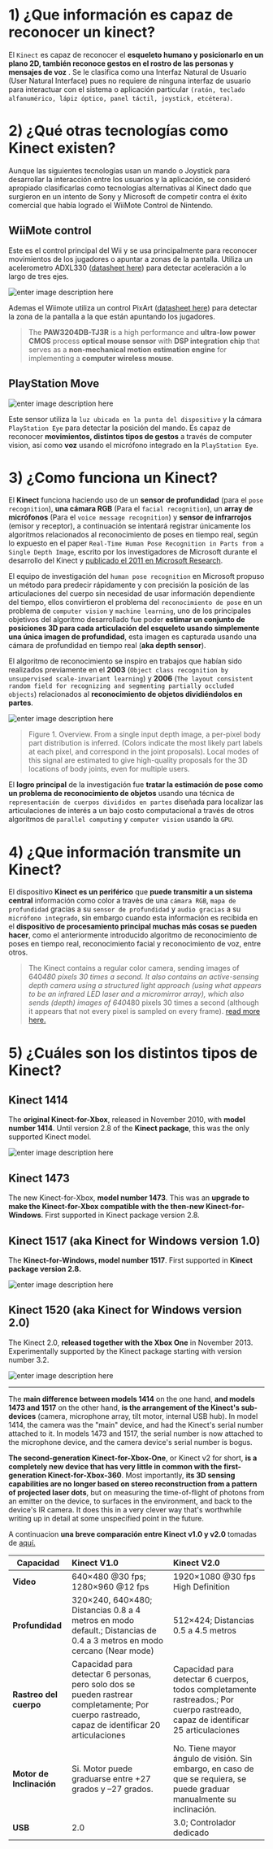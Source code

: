 
# 1) ¿Que información es capaz de reconocer un kinect?

El `Kinect` es capaz de reconocer el **esqueleto humano y posicionarlo en un plano 2D, también reconoce gestos en el rostro de las personas y mensajes de voz** . Se le clasifica como una Interfaz Natural de Usuario (User Natural Interface) pues no requiere de ninguna interfaz de usuario para  interactuar con el sistema o aplicación particular `(ratón, teclado alfanumérico, lápiz óptico, panel táctil, joystick, etcétera)`.   

# 2) ¿Qué otras tecnologías como Kinect existen?

Aunque las siguientes tecnologías usan un mando o Joystick para desarrollar la interacción entre los usuarios y la aplicación, se consideró apropiado clasificarlas como tecnologías alternativas al Kinect dado que surgieron en un intento de Sony y Microsoft de competir contra el éxito comercial que había logrado el WiiMote Control de Nintendo.

## WiiMote control

Este es el control principal del Wii y se usa principalmente para reconocer movimientos de los jugadores o apuntar a zonas de la pantalla.
Utiliza un acelerometro ADXL330 ([datasheet here](https://www.sparkfun.com/datasheets/Components/ADXL330_0.pdf)) para detectar aceleración a lo largo de tres ejes.

![enter image description here](https://upload.wikimedia.org/wikipedia/commons/a/ad/RVL-A-CW.jpg)

Ademas el Wiimote utiliza un control PixArt  ([datasheet here](http://www.pixart.com.tw/upload/PAW3204DB-TJ3R_DS_S_V1.0_20130514150631.pdf)) para detectar la zona de la pantalla a la que están apuntando los jugadores.

> The **PAW3204DB-TJ3R** is a high performance and **ultra-low power CMOS** process **optical mouse sensor** with **DSP integration chip** that serves as a **non-mechanical motion estimation engine** for implementing a **computer wireless mouse**.

## PlayStation Move

![enter image description here](https://upload.wikimedia.org/wikipedia/commons/7/7f/PlayStation_Move_Motion_Controller.jpg)

Este sensor utiliza la `luz ubicada en la punta del dispositivo` y la cámara `PlayStation Eye` para detectar la posición del mando.  Es capaz de reconocer **movimientos, distintos tipos de gestos** a través de computer vision, así como **voz** usando el micrófono integrado en la `PlayStation Eye`.

# 3) ¿Como funciona un Kinect?

El **Kinect** funciona haciendo uso de un **sensor de profundidad** (para el `pose recognition`), **una cámara RGB** (Para el `facial recognition`), un **array de micrófonos** (Para el `voice message recognition`) y **sensor de infrarrojos** (emisor y receptor), a continuación se intentará registrar únicamente los algoritmos relacionados al reconocimiento de poses en tiempo real, según lo expuesto en el paper `Real-Time Human Pose Recognition in Parts from a Single Depth Image`, escrito por los investigadores de Microsoft durante el desarrollo del Kinect y [publicado el 2011 en Microsoft Research](https://www.microsoft.com/en-us/research/publication/real-time-human-pose-recognition-in-parts-from-a-single-depth-image/?from=http://research.microsoft.com/apps/pubs/default.aspx?id=145347).

El equipo de investigación del `human pose recognition` en Microsoft propuso un método para predecir rápidamente y con precisión la posición de las articulaciones del cuerpo sin necesidad de usar información dependiente del tiempo, ellos convirtieron el problema del `reconocimiento de pose` en un problema de `computer vision` y `machine learning`, uno de los principales objetivos del algoritmo desarrollado fue poder **estimar un conjunto de posiciones 3D para cada articulación del esqueleto usando simplemente una única imagen de profundidad**, esta imagen es capturada usando una cámara de profundidad en tiempo real (**aka depth sensor**).

El algoritmo de reconocimiento se inspiro en trabajos que habían sido realizados previamente en el **2003** (`Object class recognition by unsupervised scale-invariant learning`) y **2006** (`The layout consistent random field for recognizing and segmenting partially occluded objects`) relacionados al **reconocimiento de objetos dividiéndolos en partes**.

![enter image description here](https://i.imgur.com/Q9VWPqV.png)
> Figure 1. Overview. From a single input depth image, a per-pixel body part distribution is inferred. (Colors indicate the most likely part labels at each pixel, and correspond in the joint proposals). Local modes of this signal are estimated to give high-quality proposals for the 3D locations of body joints, even for multiple users.

El **logro principal** de la investigación fue **tratar la estimación de pose como un problema de reconocimiento de objetos** usando una técnica de `representación de cuerpos divididos en partes` diseñada para localizar las articulaciones de interés a un bajo costo computacional a través de otros algoritmos de `parallel computing` y `computer vision` usando la `GPU`.

# 4) ¿Que información transmite un Kinect?

El dispositivo **Kinect es un periférico** que **puede transmitir a un sistema central** información como color a través de una `cámara RGB`, `mapa de profundidad` gracias a su `sensor de profundidad` y `audio gracias` a su `micrófono integrado`, sin embargo cuando esta información es recibida en el **dispositivo de procesamiento principal muchas más cosas se pueden hacer**, como el anteriormente introducido algoritmo de reconocimiento de poses en tiempo real, reconocimiento facial y reconocimiento de voz, entre otros.

> The Kinect contains a regular color camera, sending images of 640*480 pixels 30 times a second. It also contains an active-sensing depth camera using a structured light approach (using what appears to be an infrared LED laser and a micromirror array), which also sends (depth) images of 640*480 pixels 30 times a second (although it appears that not every pixel is sampled on every frame). 
>  [read more here.](http://idav.ucdavis.edu/~okreylos/ResDev/Kinect/MainPage.html)


# 5) ¿Cuáles son los distintos tipos de Kinect?

## Kinect 1414

The **original Kinect-for-Xbox**, released in November 2010, with **model number 1414**. Until version 2.8 of the **Kinect package**, this was the only supported Kinect model.

![enter image description here](https://i.imgur.com/d9FLrsn.jpg)

## Kinect 1473

The new Kinect-for-Xbox, **model number 1473**. This was an **upgrade to make the Kinect-for-Xbox compatible with the then-new Kinect-for-Windows**. First supported in Kinect package version 2.8.

## Kinect 1517 (aka Kinect for Windows version 1.0)  

The **Kinect-for-Windows, model number 1517**. First supported in **Kinect package version 2.8.**

![enter image description here](https://i.imgur.com/BWf94su.png)

## Kinect 1520 (aka Kinect for Windows version 2.0)

The Kinect 2.0, **released together with the Xbox One** in November 2013. Experimentally supported by the Kinect package starting with version number 3.2.

![enter image description here](https://i.imgur.com/sBBSDCf.jpg)

---

The **main difference between models 1414** on the one hand, **and models 1473 and 1517** on the other hand, **is the arrangement of the Kinect's sub-devices** (camera, microphone array, tilt motor, internal USB hub). In model 1414, the camera was the "main" device, and had the Kinect's serial number attached to it. In models 1473 and 1517, the serial number is now attached to the microphone device, and the camera device's serial number is bogus.

**The second-generation Kinect-for-Xbox-One**, or Kinect v2 for short, **is a completely new device that has very little in common with the first-generation Kinect-for-Xbox-360**. Most importantly, **its 3D sensing capabilities are no longer based on stereo reconstruction from a pattern of projected laser dots**, but on measuring the time-of-flight of photons from an emitter on the device, to surfaces in the environment, and back to the device's IR camera. It does this in a very clever way that's worthwhile writing up in detail at some unspecified point in the future.

A continuacion **una breve comparación entre Kinect v1.0 y v2.0** tomadas de [aquí.](https://edwinnui.wordpress.com/2015/02/05/diferencias-entre-kinect-v1-y-kinect-v2-2/)

| Capacidad     | Kinect V1.0     | Kinect V2.0|
| ------------- |:-----| :-----|
| **Video**     | 640×480 @30 fps; 1280×960 @12 fps| 1920×1080 @30 fps High Definition |							
| **Profundidad**| 320×240, 640×480; Distancias 0.8 a 4 metros en modo default.; Distancias de 0.4 a 3 metros en modo cercano (Near mode)| 512×424; Distancias 0.5 a 4.5 metros|
| **Rastreo del cuerpo** | Capacidad para detectar 6 personas, pero solo dos se pueden rastrear completamente; Por cuerpo rastreado, capaz de identificar 20 articulaciones      |Capacidad para detectar 6 cuerpos, todos completamente rastreados.; Por cuerpo rastreado, capaz de identificar 25 articulaciones|
| **Motor de Inclinación**     | Si. Motor puede graduarse entre +27 grados y –27 grados.| No. Tiene mayor ángulo de visión. Sin embargo, en caso de que se requiera, se puede graduar manualmente su inclinación. |
| **USB**     | 2.0 | 3.0; Controlador dedicado |